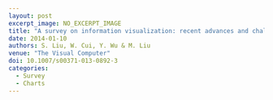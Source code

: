 ```yaml
---
layout: post
excerpt_image: NO_EXCERPT_IMAGE
title: "A survey on information visualization: recent advances and challenges"
date: 2014-01-10
authors: S. Liu, W. Cui, Y. Wu & M. Liu
venue: "The Visual Computer"
doi: 10.1007/s00371-013-0892-3
categories:
  - Survey
  - Charts
---
```


